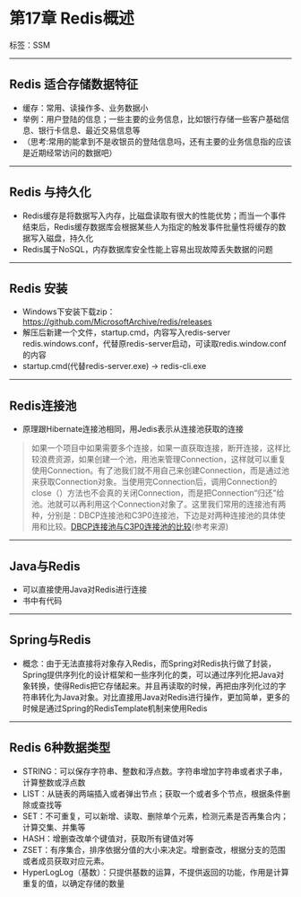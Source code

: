 # 第17章 Redis概述

标签：SSM

---

## Redis 适合存储数据特征

- 缓存：常用、读操作多、业务数据小
- 举例：用户登陆的信息；一些主要的业务信息，比如银行存储一些客户基础信息、银行卡信息、最近交易信息等
- （思考:常用的能拿到不是收银员的登陆信息吗，还有主要的业务信息指的应该是近期经常访问的数据吧）

---

## Redis 与持久化

- Redis缓存是将数据写入内存，比磁盘读取有很大的性能优势；而当一个事件结束后，Redis缓存数据库会根据某些人为指定的触发事件批量性将缓存的数据写入磁盘，持久化
- Redis属于NoSQL，内存数据库安全性能上容易出现故障丢失数据的问题

---

## Redis 安装

- Windows下安装下载zip：https://github.com/MicrosoftArchive/redis/releases
- 解压后新建一个文件，startup.cmd，内容写入redis-server redis.windows.conf，代替原redis-server启动，可读取redis.window.conf的内容
- startup.cmd(代替redis-server.exe) -> redis-cli.exe

---

## Redis连接池

- 原理跟Hibernate连接池相同，用Jedis表示从连接池获取的连接

> 如果一个项目中如果需要多个连接，如果一直获取连接，断开连接，这样比较浪费资源，如果创建一个池，用池来管理Connection，这样就可以重复使用Connection。有了池我们就不用自己来创建Connection，而是通过池来获取Connection对象。当使用完Connection后，调用Connection的close（）方法也不会真的关闭Connection，而是把Connection“归还”给池。池就可以再利用这个Connection对象了。这里我们常用的连接池有两种，分别是：DBCP连接池和C3P0连接池，下边是对两种连接池的具体使用和比较。[DBCP连接池与C3P0连接池的比较](https://blog.csdn.net/m15732622413/article/details/55193023)(参考来源)

---

## Java与Redis

- 可以直接使用Java对Redis进行连接
- 书中有代码

---

## Spring与Redis

- 概念：由于无法直接将对象存入Redis，而Spring对Redis执行做了封装，Spring提供序列化的设计框架和一些序列化的类，可以通过序列化把Java对象转换，使得Redis把它存储起来。并且再读取的时候，再把由序列化过的字符串转化为Java对象。对比直接用Java对Redis进行操作，更加简单，更多的时候是通过Spring的RedisTemplate机制来使用Redis

---

## Redis 6种数据类型

- STRING：可以保存字符串、整数和浮点数。字符串增加字符串或者求子串，计算整数或浮点数
- LIST：从链表的两端插入或者弹出节点；获取一个或者多个节点，根据条件删除或查找等
- SET：不可重复，可以新增、读取、删除单个元素，检测元素是否再集合内；计算交集、并集等
- HASH：增删查改单个键值对，获取所有键值对等
- ZSET：有序集合，排序依据分值的大小来决定。增删查改，根据分支的范围或者成员获取对应元素。
- HyperLogLog（基数）：只提供基数的运算，不提供返回的功能，作用是计算重复的值，以确定存储的数量